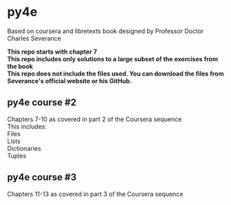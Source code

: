 # py4e
Based on coursera and libretexts book designed by Professor Doctor Charles Severance  

**This repo starts with chapter 7**  
**This repo includes only solutions to a large subset of the exercises from the book**  
**This repo does not include the files used. You can download the files from Severance's official website or his GitHub.**  
## py4e course #2
Chapters 7-10 as covered in part 2 of the Coursera sequence  
This includes:  
Files  
Lists  
Dictionaries  
Tuples  
## py4e course #3
Chapters 11-13 as covered in part 3 of the Coursera sequence  
